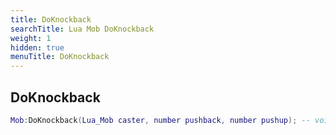 ```yaml
---
title: DoKnockback
searchTitle: Lua Mob DoKnockback
weight: 1
hidden: true
menuTitle: DoKnockback
---
```

## DoKnockback
```lua
Mob:DoKnockback(Lua_Mob caster, number pushback, number pushup); -- void
```